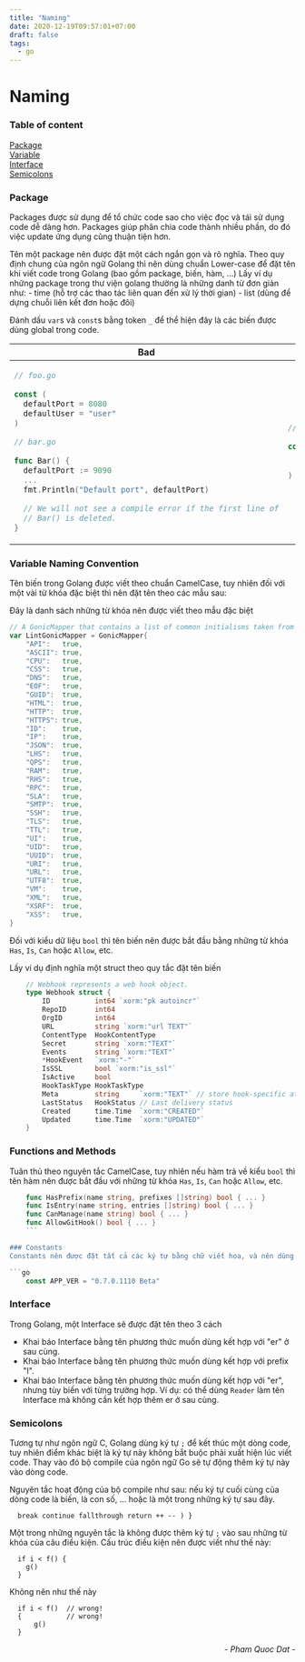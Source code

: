 ```yaml
---
title: "Naming"
date: 2020-12-19T09:57:01+07:00
draft: false
tags: 
  - go
---
```

# Naming

### Table of content

[Package](#package)\
[Variable](#variable)\
[Interface](#interface)\
[Semicolons](#semicolons)


### Package
Packages được sử dụng để tổ chức code sao cho việc đọc và tái sử dụng code dễ dàng hơn. Packages giúp phân chia code thành nhiều phần, do đó việc update ứng dụng cũng thuận tiện hơn.

Tên một package nên được đặt một cách ngắn gọn và rõ nghĩa. Theo quy định chung của ngôn ngữ Golang thì nên dùng chuẩn Lower-case để đặt tên khi viết code trong Golang (bao gồm package, biến, hàm, ...)
Lấy ví dụ những package trong thư viện golang thường là những danh từ đơn giản như:
    - time (hỗ trợ các thao tác liên quan đến xử lý thời gian)
    - list (dùng để dựng chuỗi liên kết đơn hoặc đôi)

Đánh dấu `var`s và `const`s bằng token `_` để thể hiện đây là các biến được dùng global trong code.

<table>
<thead><tr><th>Bad</th><th>Good</th></tr></thead>
<tbody>
<tr><td>

```go
// foo.go

const (
  defaultPort = 8080
  defaultUser = "user"
)

// bar.go

func Bar() {
  defaultPort := 9090
  ...
  fmt.Println("Default port", defaultPort)

  // We will not see a compile error if the first line of
  // Bar() is deleted.
}
```

</td><td>

```go
// foo.go

const (
  _defaultPort = 8080
  _defaultUser = "user"
)
```

</td></tr>
</tbody></table>

### Variable Naming Convention
Tên biến trong Golang được viết theo chuẩn CamelCase, tuy nhiên đối với một vài từ khóa đặc biệt thì nên đặt tên theo các mẫu sau:

Đây là danh sách những từ khóa nên được viết theo mẫu đặc biệt

```go
// A GonicMapper that contains a list of common initialisms taken from golang/lint
var LintGonicMapper = GonicMapper{
	"API":   true,
	"ASCII": true,
	"CPU":   true,
	"CSS":   true,
	"DNS":   true,
	"EOF":   true,
	"GUID":  true,
	"HTML":  true,
	"HTTP":  true,
	"HTTPS": true,
	"ID":    true,
	"IP":    true,
	"JSON":  true,
	"LHS":   true,
	"QPS":   true,
	"RAM":   true,
	"RHS":   true,
	"RPC":   true,
	"SLA":   true,
	"SMTP":  true,
	"SSH":   true,
	"TLS":   true,
	"TTL":   true,
	"UI":    true,
	"UID":   true,
	"UUID":  true,
	"URI":   true,
	"URL":   true,
	"UTF8":  true,
	"VM":    true,
	"XML":   true,
	"XSRF":  true,
	"XSS":   true,
}
```

Đối với kiểu dữ liệu `bool` thì tên biến nên được bắt đầu bằng những từ khóa `Has`, `Is`, `Can` hoặc `Allow`, etc.

Lấy ví dụ định nghĩa một struct theo quy tắc đặt tên biến

```go
	// Webhook represents a web hook object.
	type Webhook struct {
		ID           int64 `xorm:"pk autoincr"`
		RepoID       int64
		OrgID        int64
		URL          string `xorm:"url TEXT"`
		ContentType  HookContentType
		Secret       string `xorm:"TEXT"`
		Events       string `xorm:"TEXT"`
		*HookEvent   `xorm:"-"`
		IsSSL        bool `xorm:"is_ssl"`
		IsActive     bool
		HookTaskType HookTaskType
		Meta         string     `xorm:"TEXT"` // store hook-specific attributes
		LastStatus   HookStatus // Last delivery status
		Created      time.Time  `xorm:"CREATED"`
		Updated      time.Time  `xorm:"UPDATED"`
	}
```

### Functions and Methods

Tuân thủ theo nguyên tắc CamelCase, tuy nhiên nếu hàm trả về kiểu `bool` thì tên hàm nên được bắt đầu với những từ khóa `Has`, `Is`, `Can` hoặc `Allow`, etc.

```go
	func HasPrefix(name string, prefixes []string) bool { ... }
	func IsEntry(name string, entries []string) bool { ... }
	func CanManage(name string) bool { ... }
	func AllowGitHook() bool { ... }
	```

### Constants
Constants nên được đặt tất cả các ký tự bằng chữ viết hoa, và nên dùng ký tự `_` để phân biệt các từ.

```go
	const APP_VER = "0.7.0.1110 Beta"
```

### Interface
Trong Golang, một Interface sẽ được đặt tên theo 3 cách
- Khai báo Interface bằng tên phương thức muốn dùng kết hợp với "er" ở sau cùng.
- Khai báo Interface bằng tên phương thức muốn dùng kết hợp với prefix "I".
- Khai báo Interface bằng tên phương thức muốn dùng kết hợp với "er", nhưng tùy biến với từng trường hợp. Ví dụ: có thể dùng `Reader` làm tên Interface mà không cần kết hợp thêm er ở sau cùng.

### Semicolons
Tương tự như ngôn ngữ C, Golang dùng ký tự `;` để kết thúc một dòng code, tuy nhiên điểm khác biệt là ký tự này không bắt buộc phải xuất hiện lúc viết code. Thay vào đó bộ compile của ngôn ngữ Go sẽ tự động thêm ký tự này vào dòng code.

Nguyên tắc hoạt động của bộ compile như sau: nếu ký tự cuối cùng của dòng code là biến, là con số, ... hoặc là một trong những ký tự sau đây.

```shell
  break continue fallthrough return ++ -- ) }
```

Một trong những nguyên tắc là không được thêm ký tự `;` vào sau những từ khóa của câu điều kiện. Cấu trúc điều kiện nên được viết như thế này:

```shell
  if i < f() {
    g()
  }
```

Không nên như thế này

```shell
  if i < f()  // wrong!
  {           // wrong!
      g()
  }
```


*<p style="text-align: end;">- Pham Quoc Dat -</p>*